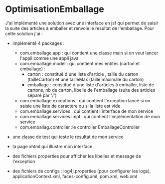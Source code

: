 # OptimisationEmballage

J'ai implémenté une solution avec une interface en jsf qui permet de saisir la suite des articles à emballer et renvoie le resultat de l'emballage.
Pour cette solution j'ai :
- impléménté 4 packages : 
  - com.emballage.app : qui contient une classe main si on veut lancer l'appli comme une appli java
  - com.emballage.model : qui contient mes entités (carton et emballage) :
     - carton : constitué d'une liste d'article , taille du carton (tailleCarton) et une tailleMax (taille maximale du carton)             
      - emballage : constitué d'une liste d'articles à emballer, liste de cartons, nb de carton, libelle de l'emballage (suite des                      articles séparé par '/')                                          
  - com.emballage.exceptions : qui contient l'exception lancé si on saisie une liste de caractère ou si la liste est vide
  - com.emballage.services : qui contient l'interface de mon service 
  - com.emballage.services.impl : qui contient l'implémentation de mon service
  - com.emballag.controller :le controller EmballageController
       
- une classe de test qui teste le résultat de mon service
- la page xhtml qui illustre mon interface
- des fichiers properties pour afficher les libelles et message de l'exception
- des fichiers de configs : log4j.properties (pour configurer les logs), applicationContext.xml, faces-config.xml, pom.xml, web.xml


              
               

